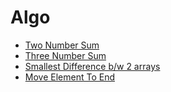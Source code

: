 # Algo
- [Two Number Sum](https://github.com/avinash-ikigai/Algo/blob/main/twoNumberSum.py)
- [Three Number Sum](https://github.com/avinash-ikigai/Algo/blob/main/threeNumberSum.py)
- [Smallest Difference b/w 2 arrays](https://github.com/avinash-ikigai/Algo/blob/main/smallestDifference.py)
- [Move Element To End](https://github.com/avinash-ikigai/Algo/blob/main/moveElementToEnd.py)



